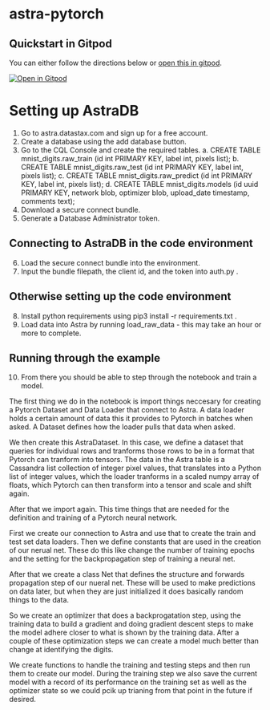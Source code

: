 # astra-pytorch
## Quickstart in Gitpod

You can either follow the directions below or [open this in gitpod](https://gitpod.io/#https://github.com/Anant/pytorch-astra-demo).

[![Open in Gitpod](https://gitpod.io/button/open-in-gitpod.svg)](https://gitpod.io/#https://github.com/Anant/pytorch-astra-demo)

# Setting up AstraDB
1. Go to astra.datastax.com and sign up for a free account.
2. Create a database using the add database button.
3. Go to the CQL Console and create the required tables.
   a. CREATE TABLE mnist_digits.raw_train (id int PRIMARY KEY, label int, pixels list<int>);
   b. CREATE TABLE mnist_digits.raw_test (id int PRIMARY KEY, label int, pixels list<int>);
   c. CREATE TABLE mnist_digits.raw_predict (id int PRIMARY KEY, label int, pixels list<int>);
   d. CREATE TABLE mnist_digits.models (id uuid PRIMARY KEY, network blob, optimizer blob, upload_date timestamp, comments text);
4. Download a secure connect bundle.
5. Generate a Database Administrator token.
## Connecting to AstraDB in the code environment
6. Load the secure connect bundle into the environment.
7. Input the bundle filepath, the client id, and the token into auth.py .
## Otherwise setting up the code environment
8. Install python requirements using pip3 install -r requirements.txt .
9. Load data into Astra by running load_raw_data - this may take an hour or more to complete.
## Running through the example
10. From there you should be able to step through the notebook and train a model.

The first thing we do in the notebook is import things neccesary for creating a Pytorch Dataset and Data Loader that connect to Astra. A data loader holds a certain amount of data this it provides to Pytorch in batches when asked. A Dataset defines how the loader pulls that data when asked. 

We then create this AstraDataset. In this case, we define a dataset that queries for individual rows and tranforms those rows to be in a format that Pytorch can tranform into tensors. The data in the Astra table is a Cassandra list collection of integer pixel values, that translates into a Python list of integer values, which the loader tranforms in a scaled numpy array of floats, which Pytorch can then transform into a tensor and scale and shift again.

After that we import again. This time things that are needed for the definition and training of a Pytorch neural network.

First we create our connection to Astra and use that to create the train and test set data loaders. Then we define constants that are used in the creation of our nerual net. These do this like change the number of training epochs and the setting for the backpropagation step of training a neural net.

After that we create a class Net that defines the structure and forwards propagation step of our nueral net. These will be used to make predictions on data later, but when they are just initialized it does basically random things to the data.

So we create an optimizer that does a backprogatation step, using the training data to build a gradient and doing gradient descent steps to make the model adhere closer to what is shown by the training data. After a couple of these optimization steps we can create a model much better than change at identifying the digits. 

We create functions to handle the training and testing steps and then run them to create our model. During the training step we also save the current model with a record of its performance on the training set as well as the optimizer state so we could pcik up trianing from that point in the future if desired.
